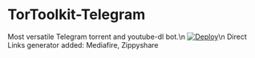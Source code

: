 # TorToolkit-Telegram
Most versatile Telegram torrent and youtube-dl bot.\n
[![Deploy](https://www.herokucdn.com/deploy/button.svg)](https://dashboard.heroku.com/new?template=https://github.com/yourtulloh/TorToolkit-Telegram)\n
Direct Links generator added: Mediafire, Zippyshare
